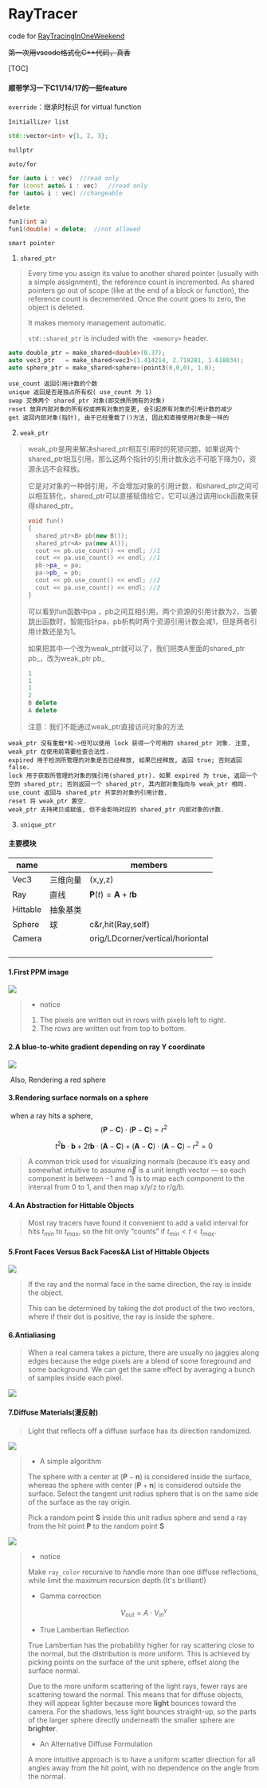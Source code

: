 # RayTracer

code for [RayTracingInOneWeekend](https://github.com/RayTracing/raytracing.github.io/)

~~第一次用vscode格式化C++代码，真香~~

[TOC]

#### 顺带学习一下C11/14/17的一些feature

`override`：继承时标识 for virtual function

`Initiallizer list`

```c++
std::vector<int> v{1, 2, 3};
```

`nullptr`

`auto/for`

```c++
for (auto i : vec)	//read only
for (const auto& i : vec)	//read only
for (auto& i : vec)	//changeable
```

`delete`

```c++
fun1(int a)
fun1(double) = delete;	//not allowed
```

`smart pointer`

1. `shared_ptr`

> Every time you assign its value to another shared pointer (usually with a simple assignment), the reference count is incremented. As shared pointers go out of scope (like at the end of a block or function), the reference count is decremented. Once the count goes to zero, the object is deleted.
>
> It makes memory management automatic.
>
> `std::shared_ptr` is included with the ` <memory>` header.

```c++
auto double_ptr = make_shared<double>(0.37);
auto vec3_ptr   = make_shared<vec3>(1.414214, 2.718281, 1.618034);
auto sphere_ptr = make_shared<sphere>(point3(0,0,0), 1.0);
```

```
use_count 返回引用计数的个数
unique 返回是否是独占所有权( use_count 为 1)
swap 交换两个 shared_ptr 对象(即交换所拥有的对象)
reset 放弃内部对象的所有权或拥有对象的变更, 会引起原有对象的引用计数的减少
get 返回内部对象(指针), 由于已经重载了()方法, 因此和直接使用对象是一样的
```

2. `weak_ptr`

> weak_ptr是用来解决shared_ptr相互引用时的死锁问题，如果说两个shared_ptr相互引用，那么这两个指针的引用计数永远不可能下降为0，资源永远不会释放。
>
> 它是对对象的一种弱引用，不会增加对象的引用计数，和shared_ptr之间可以相互转化，shared_ptr可以直接赋值给它，它可以通过调用lock函数来获得shared_ptr。
>
> ```c++
> void fun()
> {
> 	shared_ptr<B> pb(new B());
> 	shared_ptr<A> pa(new A());
> 	cout << pb.use_count() << endl;	//1
> 	cout << pa.use_count() << endl;	//1
> 	pb->pa_ = pa;
> 	pa->pb_ = pb;
> 	cout << pb.use_count() << endl;	//2
> 	cout << pa.use_count() << endl;	//2
> }
> ```
>
> 可以看到fun函数中pa ，pb之间互相引用，两个资源的引用计数为2，当要跳出函数时，智能指针pa，pb析构时两个资源引用计数会减1，但是两者引用计数还是为1。
>
> 如果把其中一个改为weak_ptr就可以了，我们把类A里面的shared\_ptr pb\_，改为weak_ptr pb\_ 
>
> ```c++
> 1
> 1
> 1
> 2
> B delete
> A delete
> ```
>
> 注意：我们不能通过weak_ptr直接访问对象的方法

```
weak_ptr 没有重载*和->但可以使用 lock 获得一个可用的 shared_ptr 对象. 注意, weak_ptr 在使用前需要检查合法性.
expired 用于检测所管理的对象是否已经释放, 如果已经释放, 返回 true; 否则返回 false.
lock 用于获取所管理的对象的强引用(shared_ptr). 如果 expired 为 true, 返回一个空的 shared_ptr; 否则返回一个 shared_ptr, 其内部对象指向与 weak_ptr 相同.
use_count 返回与 shared_ptr 共享的对象的引用计数.
reset 将 weak_ptr 置空.
weak_ptr 支持拷贝或赋值, 但不会影响对应的 shared_ptr 内部对象的计数.
```

3. `unique_ptr`





#### 主要模块

| name     |          | members                                     |
| -------- | -------- | ------------------------------------------- |
| Vec3     | 三维向量 | (x,y,z)                                     |
| Ray      | 直线     | $\mathbf{P}(t) = \mathbf{A} + t \mathbf{b}$ |
| Hittable | 抽象基类 |                                             |
| Sphere   | 球       | c&r,hit(Ray,self)                           |
| Camera   |          | orig/LDcorner/vertical/horiontal            |
|          |          |                                             |
|          |          |                                             |
|          |          |                                             |
|          |          |                                             |



#### 1.First PPM image

![](img/p0.png)

> - notice
>
> 1. The pixels are written out in rows with pixels left to right.
> 2. The rows are written out from top to bottom.

#### 2.A blue-to-white gradient depending on ray Y coordinate

![](img/p1.png)

​	Also, Rendering a red sphere

#### 3.Rendering surface normals on a sphere

​	when a ray hits a sphere,
$$
(\mathbf{P} - \mathbf{C}) \cdot (\mathbf{P} - \mathbf{C}) = r^2
$$

$$
t^2 \mathbf{b} \cdot \mathbf{b}
     + 2t \mathbf{b} \cdot (\mathbf{A}-\mathbf{C})
     + (\mathbf{A}-\mathbf{C}) \cdot (\mathbf{A}-\mathbf{C}) - r^2 = 0
$$



> A common trick used for visualizing normals (because it’s easy and somewhat intuitive to assume $\vec{n}$ is a unit length vector — so each component is between −1 and 1) is to map each component to the interval from 0 to 1, and then map x/y/z to r/g/b.

#### 4.An Abstraction for Hittable Objects

>Most ray tracers have found it convenient to add a valid interval for hits $t_{min}$ to $t_{max}$, so the hit only “counts” if $t_{min}<t<t_{max}$.

#### 5.Front Faces Versus Back Faces&A List of Hittable Objects

![](img/p2.png)

> If the ray and the normal face in the same direction, the ray is inside the object. 
>
> This can be determined by taking the dot product of the two vectors, where if their dot is positive, the ray is inside the sphere.

#### 6.Antialiasing

> When a real camera takes a picture, there are usually no jaggies along edges because the edge pixels are a blend of some foreground and some background. We can get the same effect by averaging a bunch of samples inside each pixel.

![](img/p3.png)

#### 7.Diffuse Materials(漫反射)

> Light that reflects off a diffuse surface has its direction randomized.

![](img/p4.png)

> - A simple algorithm
>
> The sphere with a center at $(\mathbf{P} - \mathbf{n})$ is considered inside the surface, whereas the sphere with center  $(\mathbf{P} + \mathbf{n})$ is considered outside the surface. Select the tangent unit radius sphere that is on the same side of the surface as the ray origin. 
>
> Pick a random point $\mathbf{S}$ inside this unit radius sphere and send a ray from the hit point  $\mathbf{P}$ to the random point  $\mathbf{S}$

![](img/p5.png)

> - notice
>
> Make `ray_color` recursive to handle more than one diffuse reflections, while limit the maximum recursion depth.(It's brilliant!)
>
> - Gamma correction
>
> $$
> V_{out}=A \cdot V_{in}^{\gamma}
> $$
>
> - True Lambertian Reflection
>
> True Lambertian has the probability higher for ray scattering close to the normal, but the distribution is more uniform. This is achieved by picking points on the surface of the unit sphere, offset along the surface normal.
>
> Due to the more uniform scattering of the light rays, fewer rays are scattering toward the normal. This means that for diffuse objects, they will appear lighter because more **light** bounces toward the camera. For the shadows, less light bounces straight-up, so the parts of the larger sphere directly underneath the smaller sphere are **brighter**.
>
> - An Alternative Diffuse Formulation
>
> A more intuitive approach is to have a uniform scatter direction for all angles away from the hit point, with no dependence on the angle from the normal.